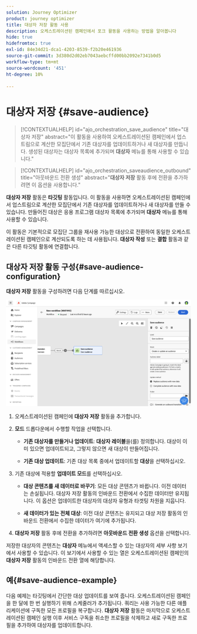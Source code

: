 ```yaml
---
solution: Journey Optimizer
product: journey optimizer
title: 대상자 저장 활동 사용
description: 오케스트레이션된 캠페인에서 포크 활동을 사용하는 방법을 알아봅니다
hide: true
hidefromtoc: true
exl-id: 84e34d21-dca1-4203-8539-f2b20e461936
source-git-commit: 3d380d2d02eb7043aebcffd00bb2092e7341b0d5
workflow-type: tm+mt
source-wordcount: '451'
ht-degree: 10%

---
```


# 대상자 저장 {#save-audience}

>[!CONTEXTUALHELP]
>id="ajo_orchestration_save_audience"
>title="대상자 저장"
>abstract="이 활동을 사용하여 오케스트레이션된 캠페인에서 업스트림으로 계산한 모집단에서 기존 대상자를 업데이트하거나 새 대상자를 만듭니다. 생성된 대상자는 대상자 목록에 추가되며 **대상자** 메뉴를 통해 사용할 수 있습니다."

>[!CONTEXTUALHELP]
>id="ajo_orchestration_saveaudience_outbound"
>title="아웃바운드 전환 생성"
>abstract="**대상자 저장** 활동 후에 전환을 추가하려면 이 옵션을 사용합니다."

**대상자 저장** 활동은 **타깃팅** 활동입니다. 이 활동을 사용하면 오케스트레이션된 캠페인에서 업스트림으로 계산한 모집단에서 기존 대상자를 업데이트하거나 새 대상자를 만들 수 있습니다. 만들어진 대상은 응용 프로그램 대상자 목록에 추가되며 **대상자** 메뉴를 통해 사용할 수 있습니다.

이 활동은 기본적으로 모집단 그룹을 재사용 가능한 대상으로 전환하여 동일한 오케스트레이션된 캠페인으로 계산되도록 하는 데 사용됩니다. **대상자 작성** 또는 **결합** 활동과 같은 다른 타깃팅 활동에 연결합니다.

## 대상자 저장 활동 구성{#save-audience-configuration}

**대상자 저장** 활동을 구성하려면 다음 단계를 따르십시오.

![](../assets/workflow-save-audience.png)

1. 오케스트레이션된 캠페인에 **대상자 저장** 활동을 추가합니다.

1. **모드** 드롭다운에서 수행할 작업을 선택합니다.

   * **기존 대상자를 만들거나 업데이트**: **대상자 레이블**&#x200B;을(를) 정의합니다. 대상이 이미 있으면 업데이트되고, 그렇지 않으면 새 대상이 만들어집니다.

   * **기존 대상 업데이트**: 기존 대상 목록 중에서 업데이트할 **대상**&#x200B;을 선택하십시오.

1. 기존 대상에 적용할 **업데이트 모드**&#x200B;를 선택하십시오.

   * **대상 콘텐츠를 새 데이터로 바꾸기**: 모든 대상 콘텐츠가 바뀝니다. 이전 데이터는 손실됩니다. 대상자 저장 활동의 인바운드 전환에서 수집한 데이터만 유지됩니다. 이 옵션은 업데이트한 대상자의 대상자 유형과 타겟팅 차원을 지웁니다.

   * **새 데이터가 있는 전체 대상**: 이전 대상 콘텐츠는 유지되고 대상 저장 활동의 인바운드 전환에서 수집한 데이터가 여기에 추가됩니다.

1. **대상자 저장** 활동 후에 전환을 추가하려면 **아웃바운드 전환 생성** 옵션을 선택합니다.

저장한 대상자의 콘텐츠는 **대상자** 메뉴에서 액세스할 수 있는 대상자의 세부 사항 보기에서 사용할 수 있습니다. 이 보기에서 사용할 수 있는 열은 오케스트레이션된 캠페인의 **대상자 저장** 활동의 인바운드 전환 열에 해당합니다.


## 예{#save-audience-example}

다음 예제는 타깃팅에서 간단한 대상 업데이트를 보여 줍니다. 오케스트레이션된 캠페인을 한 달에 한 번 실행하기 위해 스케줄러가 추가됩니다. 쿼리는 사용 가능한 다른 애플리케이션에 구독한 모든 프로필을 복구합니다. **대상자 저장** 활동은 마지막으로 오케스트레이션된 캠페인 실행 이후 서비스 구독을 취소한 프로필을 삭제하고 새로 구독한 프로필을 추가하여 대상자를 업데이트합니다.
